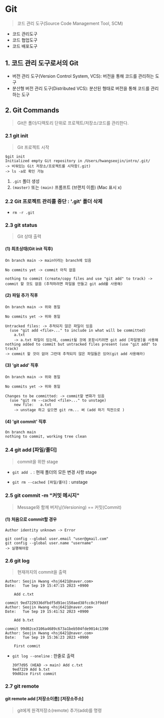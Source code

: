 # Git

> 코드 관리 도구(Source Code Management Tool, SCM)

- 코드 관리도구
- 코드 협업도구
- 코드 배포도구

## 1. 코드 관리 도구로서의 Git

- 버전 관리 도구(Version Control System, VCS): 버전을 통해 코드를 관리하는 도구
- 분산형 버전 관리 도구(Distributed VCS): 분산된 형태로 버전을 통해 코드를 관리하는 도구

## 2. Git Commands

> Git은 폴더/디렉토리 단위로 프로젝트/저장소/코드를 관리한다.

### 2.1 git init

> Git 프로젝트 시작

```
$git init
Initialized empty Git repository in /Users/hwangseojin/intro/.git/
-> 비워있는 Git 저장소/프로젝트를 시작함(.git)
-> ls -a로 확인 가능
```

1. `.git` 폴더 생성
2. `(master)` 또는 `(main)` 프롬프트 (브랜치 이름) (Mac 표시 x)

### 2.2 Git 프로젝트 관리를 중단 : '.git' 폴더 삭제

- `rm -r .git`

### 2.3 git status

> Git 상태 출력

#### (1) 최초상태(Git init 직후)

```
On branch main -> main이라는 branch에 있음

No commits yet -> commit 아직 없음

nothing to commit (create/copy files and use "git add" to track) -> commit 할 것도 없음 (추적하려면 파일을 만들고 git add를 사용해)
```

#### (2) 파일 추가 직후

```
On branch main -> 위와 동일

No commits yet -> 위와 동일

Untracked files: -> 추적되지 않은 파일이 있음
  (use "git add <file>..." to include in what will be committed)
	a.txt
    -> a.txt 파일이 있는데, commit될 것에 포함시키려면 git add [파일명]을 사용해
nothing added to commit but untracked files present (use "git add" to track)
-> commit 할 것이 없어 그런데 추적되지 않은 파일들은 있어(git add 사용해라)
```

#### (3) 'git add' 직후

```
On branch main -> 위와 동일

No commits yet -> 위와 동일

Changes to be committed: -> commit할 변화가 있음
  (use "git rm --cached <file>..." to unstage)
	new file:   a.txt
    -> unstage 하고 싶으면 git rm... 써 (add 하기 직전으로 )
```

#### (4) 'git commit' 직후

```
On branch main
nothing to commit, working tree clean
```

### 2.4 git add [파일/폴더]

> commit을 위한 stage

- `git add .` : 현재 폴더의 모든 변경 사항 stage

- `git rm --cached [파일/폴더]` : unstage

### 2.5 git commit -m "커밋 메시지"

> Message와 함께 버저닝(Versioning) == 커밋(Commit)

#### (1) 처음으로 commit할 경우

```
Author identity unknown -> Error

git config --global user.email "user@gmail.com"
git config --global user.name "username"
-> 실행해야함
```

### 2.6 git log

> 현재까지의 commit을 출력

```
Author: Seojin Hwang <hsj6421@naver.com>
Date:   Tue Sep 19 15:47:15 2023 +0900

    Add c.txt

commit 9ed7229336dfbdf5d91ec150aed38fcc0c3f9ddf
Author: Seojin Hwang <hsj6421@naver.com>
Date:   Tue Sep 19 15:41:52 2023 +0900

    Add b.txt

commit 99d02ce3106a4689c673a1beb504fde9014c1390
Author: Seojin Hwang <hsj6421@naver.com>
Date:   Tue Sep 19 15:36:23 2023 +0900

    First commit
```

- `git log --oneline` : 한줄로 출력

  ```
  39f7d95 (HEAD -> main) Add c.txt
  9ed7229 Add b.txt
  99d02ce First commit
  ```

### 2.7 git remote

#### git remote add [저장소이름] [저장소주소]

> git에게 원격저장소(remote) 추가(add)를 명령
